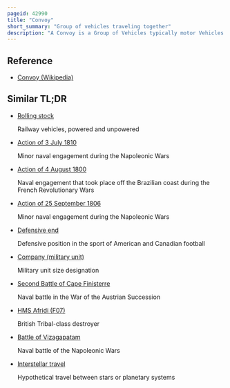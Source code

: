 ```yaml
---
pageid: 42990
title: "Convoy"
short_summary: "Group of vehicles traveling together"
description: "A Convoy is a Group of Vehicles typically motor Vehicles or Ships which travel together for mutual Support and Protection. Often a Convoy is organized with armed defensive Support and can help maintain Cohesion in a Unit. It may also be used in a non-military Sense, for Example when driving through remote Areas."
---
```


## Reference

- [Convoy (Wikipedia)](https://en.wikipedia.org/?curid=42990)

## Similar TL;DR

- [Rolling stock](/tldr/en/rolling-stock)

  Railway vehicles, powered and unpowered

- [Action of 3 July 1810](/tldr/en/action-of-3-july-1810)

  Minor naval engagement during the Napoleonic Wars

- [Action of 4 August 1800](/tldr/en/action-of-4-august-1800)

  Naval engagement that took place off the Brazilian coast during the French Revolutionary Wars

- [Action of 25 September 1806](/tldr/en/action-of-25-september-1806)

  Minor naval engagement during the Napoleonic Wars

- [Defensive end](/tldr/en/defensive-end)

  Defensive position in the sport of American and Canadian football

- [Company (military unit)](/tldr/en/company-military-unit)

  Military unit size designation

- [Second Battle of Cape Finisterre](/tldr/en/second-battle-of-cape-finisterre)

  Naval battle in the War of the Austrian Succession

- [HMS Afridi (F07)](/tldr/en/hms-afridi-f07)

  British Tribal-class destroyer

- [Battle of Vizagapatam](/tldr/en/battle-of-vizagapatam)

  Naval battle of the Napoleonic Wars

- [Interstellar travel](/tldr/en/interstellar-travel)

  Hypothetical travel between stars or planetary systems
